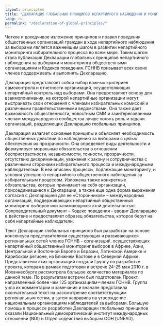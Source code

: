 ```yaml
---
layout: principles
title: "ДЕКЛАРАЦИЯ ГЛОБАЛЬНЫХ ПРИНЦИПОВ НЕПАРТИЙНОГО НАБЛЮДЕНИЯ И МОНИТОРИНГА ВЫБОРОВ ОБЩЕСТВЕННЫМИ ОРГАНИЗАЦИЯМИ"
lang: ru
permalink: "/declaration-of-global-principles/"
---
```


Четкое и доходчивое изложение принципов и правил поведения общественных организаций граждан в ходе непартийного наблюдения за выборами является важнейшим шагом в развитии непартийного мониторинга избирательного процесса во всем мире. Таким шагом стала публикация Декларации глобальных принципов непартийного наблюдения за выборами и мониторинга общественными организациями и Кодекса поведения. ГСННВ призывает всех своих членов поддерживать и выполнять Декларацию.

Декларация представляет собой набор важных критериев самоконтроля и отчетности организаций, осуществляющих непартийный контроль над выборами. Она предоставляет основу для взаимопонимания, на которой непартийные организации могут выстраивать свои отношения с членами избирательных комиссий и различными правительственными ведомствами. Она также дает возможность общественности, новостным СМИ и заинтересованным членам международного сообщества лучше понять роль и задачи организаций, разделяющих Декларацию глобальных принципов.

Декларация излагает основные принципы и объясняет необходимость общественных действий по наблюдению за выборами с целью обеспечения их прозрачности. Она определяет виды деятельности и формулирует моральные обязательства в отношении беспристрастности, независимости, точности, прозрачности, отсутствию дискриминации, уважения к закону и сотрудничества с различными сторонами избирательного процесса и международными наблюдателями. В ней описаны процессы, подлежащие мониторингу, и условия успешного непартийного общественного наблюдения за избирательным процессом. Изложены также конкретные обязательства, которые принимают на себя организации, присоединившиеся к Декларации, а также еще одна форма выражения согласия с Декларацией для ее «Сторонников» – международных организаций, поддерживающих непартийный общественный мониторинг выборов или занимающихся этой деятельностью. Сопроводительный документ – Кодекс поведения – вводит Декларацию в действие и предоставляет образец обязательства, которое берут на себя непартийные наблюдатели.

Текст Декларации глобальных принципов был разработан на основе консенсуса представителями существующих и развивающихся региональных сетей членов ГСННВ – организаций, осуществляющих непартийный общественный мониторинг выборов в Африке, Азии, Центральной и Восточной Европе и Евразии, Латинской Америке и Карибском регионе, на Ближнем Востоке и в Северной Африке. Представители этих организаций создали Группу по разработке проекта, которая в рамках подготовки к встрече 24-25 мая 2010 г. в Йоханнесбурге рассмотрела большое количество материалов по данной теме. По результатам встречи был подготовлен Проект, направленный более чем 125 организациям-членам ГСННВ. Группа учла их комментарии и замечания и вначале представила окончательный текст на рассмотрение соответствующим региональным сетям, а затем направила на утверждение национальным организациям наблюдателей за выборами. Большую помощь в процессе разработки Декларации глобальных принципов оказали Национальный демократический институт международных отношений (NDI) и Отдел содействия выборам ООН (UNEAD).